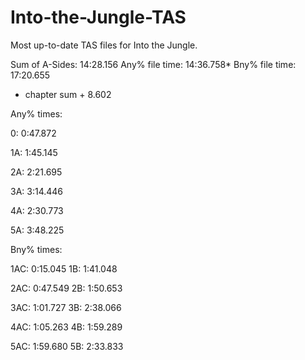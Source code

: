 # Into-the-Jungle-TAS
Most up-to-date TAS files for Into the Jungle.

Sum of A-Sides:    14:28.156
Any% file time:    14:36.758*
Bny% file time:    17:20.655
* chapter sum + 8.602

Any% times:

0:  0:47.872

1A: 1:45.145

2A: 2:21.695

3A: 3:14.446

4A: 2:30.773

5A: 3:48.225


Bny% times:

1AC: 0:15.045
1B:  1:41.048

2AC: 0:47.549
2B:  1:50.653

3AC: 1:01.727
3B:  2:38.066

4AC: 1:05.263
4B:  1:59.289

5AC: 1:59.680
5B:  2:33.833